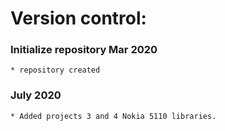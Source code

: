 # Version control:

### Initialize repository Mar 2020
    * repository created

### July 2020
	* Added projects 3 and 4 Nokia 5110 libraries.
	
